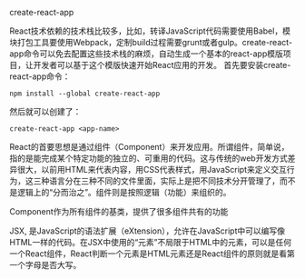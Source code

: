 
create-react-app

React技术依赖的技术栈比较多，比如，转译JavaScript代码需要使用Babel，模块打包工具要使用Webpack，定制build过程需要grunt或者gulp。create-react-app命令可以免去配置这些技术栈的麻烦，自动生成一个基本的react-app模版项目，让开发者可以基于这个模版快速开始React应用的开发。
首先要安装create-react-app命令：
```
npm install --global create-react-app
```
然后就可以创建了：
```
create-react-app <app-name>
```

React的首要思想是通过组件（Component）来开发应用。所谓组件，简单说，指的是能完成某个特定功能的独立的、可重用的代码。这与传统的web开发方式差异很大，以前用HTML来代表内容，用CSS代表样式，用JavaScript来定义交互行为，这三种语言分在三种不同的文件里面，实际上是把不同技术分开管理了，而不是逻辑上的“分而治之”。组件则是按照逻辑（功能）来组织的。

Component作为所有组件的基类，提供了很多组件共有的功能

JSX, 是JavaScript的语法扩展（eXtension），允许在JavaScript中可以编写像HTML一样的代码。在JSX中使用的“元素”不局限于HTML中的元素，可以是任何一个React组件，React判断一个元素是HTML元素还是React组件的原则就是看第一个字母是否大写。

